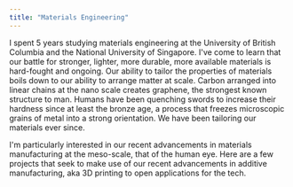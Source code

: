 ```yaml
---
title: "Materials Engineering"
---
```

I spent 5 years studying materials engineering at the University of British Columbia and the National University of Singapore. I've come to learn that our battle for stronger, lighter, more durable, more available materials is hard-fought and ongoing. Our ability to tailor the properties of materials boils down to our ability to arrange matter at scale. Carbon arranged into linear chains at the nano scale creates graphene, the strongest known structure to man. Humans have been quenching swords to increase their hardness since at least the bronze age, a process that freezes microscopic grains of metal into a strong orientation. We have been tailoring our materials ever since.

I'm particularly interested in our recent advancements in materials manufacturing at the meso-scale, that of the human eye. Here are a few projects that seek to make use of our recent advancements in additive manufacturing, aka 3D printing to open applications for the tech.


